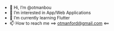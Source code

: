 - 👋 Hi, I’m @otmanbou
- 👀 I’m interested in App/Web Applications
- 🌱 I’m currently learning Flutter 
- 📫 How to reach me ==> otmanford@gmail.com <==

<!---
otmanbou/otmanbou is a ✨ special ✨ repository because its `README.md` (this file) appears on your GitHub profile.
You can click the Preview link to take a look at your changes.
--->
